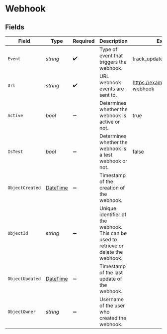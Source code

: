 # Webhook


## Fields

| Field                                                                                 | Type                                                                                  | Required                                                                              | Description                                                                           | Example                                                                               |
| ------------------------------------------------------------------------------------- | ------------------------------------------------------------------------------------- | ------------------------------------------------------------------------------------- | ------------------------------------------------------------------------------------- | ------------------------------------------------------------------------------------- |
| `Event`                                                                               | *string*                                                                              | :heavy_check_mark:                                                                    | Type of event that triggers the webhook.                                              | track_updated                                                                         |
| `Url`                                                                                 | *string*                                                                              | :heavy_check_mark:                                                                    | URL webhook events are sent to.                                                       | https://example.com/shippo-webhook                                                    |
| `Active`                                                                              | *bool*                                                                                | :heavy_minus_sign:                                                                    | Determines whether the webhook is active or not.                                      | true                                                                                  |
| `IsTest`                                                                              | *bool*                                                                                | :heavy_minus_sign:                                                                    | Determines whether the webhook is a test webhook or not.                              | false                                                                                 |
| `ObjectCreated`                                                                       | [DateTime](https://learn.microsoft.com/en-us/dotnet/api/system.datetime?view=net-5.0) | :heavy_minus_sign:                                                                    | Timestamp of the creation of the webhook.                                             |                                                                                       |
| `ObjectId`                                                                            | *string*                                                                              | :heavy_minus_sign:                                                                    | Unique identifier of the webhook. This can be used to retrieve or delete the webhook. |                                                                                       |
| `ObjectUpdated`                                                                       | [DateTime](https://learn.microsoft.com/en-us/dotnet/api/system.datetime?view=net-5.0) | :heavy_minus_sign:                                                                    | Timestamp of the last update of the webhook.                                          |                                                                                       |
| `ObjectOwner`                                                                         | *string*                                                                              | :heavy_minus_sign:                                                                    | Username of the user who created the webhook.                                         |                                                                                       |